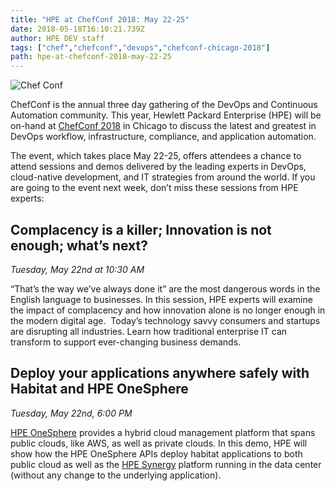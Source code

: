 ```yaml
---
title: "HPE at ChefConf 2018: May 22-25"
date: 2018-05-18T16:10:21.739Z
author: HPE DEV staff 
tags: ["chef","chefconf","devops","chefconf-chicago-2018"]
path: hpe-at-chefconf-2018-may-22-25
---
```

![Chef Conf](https://hpe-developer-portal.s3.amazonaws.com/uploads/media/2018/5/hpe-dev-chef-conf-2018-1526660123064.jpg)

ChefConf is the annual three day gathering of the DevOps and Continuous Automation community. This year, Hewlett Packard Enterprise (HPE) will be on-hand at [ChefConf 2018](http://chefconf.chef.io/) in Chicago to discuss the latest and greatest in DevOps workflow, infrastructure, compliance, and application automation. 

The event, which takes place May 22-25, offers attendees a chance to attend sessions and demos delivered by the leading experts in DevOps, cloud-native development, and IT strategies from around the world.  If you are going to the event next week, don’t miss these sessions from HPE experts:

## **Complacency is a killer; Innovation is not enough; what’s next?**

*Tuesday, May 22nd at 10:30 AM*

“That’s the way we’ve always done it” are the most dangerous words in the English language to businesses. In this session, HPE experts will examine the impact of complacency and how innovation alone is no longer enough in the modern digital age.  Today’s technology savvy consumers and startups are disrupting all industries. Learn how traditional enterprise IT can transform to support ever-changing business demands. 

## **Deploy your applications anywhere safely with Habitat and HPE OneSphere**   

*Tuesday, May 22nd, 6:00 PM*

[HPE OneSphere](https://www.hpe.com/us/en/solutions/cloud/hybrid-it-management.html) provides a hybrid cloud management platform that spans public clouds, like AWS, as well as private clouds. In this demo, HPE will show how the HPE OneSphere APIs deploy habitat applications to both public cloud as well as the [HPE Synergy](https://www.hpe.com/us/en/integrated-systems/synergy.html) platform running in the data center (without any change to the underlying application).